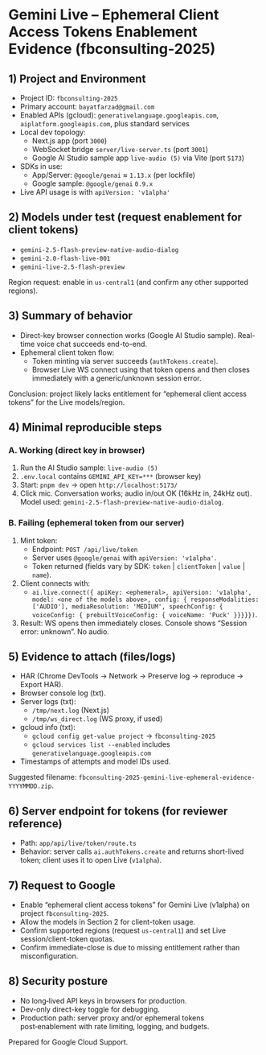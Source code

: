 # Gemini Live – Ephemeral Client Access Tokens Enablement Evidence (fbconsulting-2025)

## 1) Project and Environment
- Project ID: `fbconsulting-2025`
- Primary account: `bayatfarzad@gmail.com`
- Enabled APIs (gcloud): `generativelanguage.googleapis.com`, `aiplatform.googleapis.com`, plus standard services
- Local dev topology:
  - Next.js app (port `3000`)
  - WebSocket bridge `server/live-server.ts` (port `3001`)
  - Google AI Studio sample app `live-audio (5)` via Vite (port `5173`)
- SDKs in use:
  - App/Server: `@google/genai` ≈ `1.13.x` (per lockfile)
  - Google sample: `@google/genai` `0.9.x`
- Live API usage is with `apiVersion: 'v1alpha'`

## 2) Models under test (request enablement for client tokens)
- `gemini-2.5-flash-preview-native-audio-dialog`
- `gemini-2.0-flash-live-001`
- `gemini-live-2.5-flash-preview`

Region request: enable in `us-central1` (and confirm any other supported regions).

## 3) Summary of behavior
- Direct-key browser connection works (Google AI Studio sample). Real-time voice chat succeeds end-to-end.
- Ephemeral client token flow:
  - Token minting via server succeeds (`authTokens.create`).
  - Browser Live WS connect using that token opens and then closes immediately with a generic/unknown session error.

Conclusion: project likely lacks entitlement for “ephemeral client access tokens” for the Live models/region.

## 4) Minimal reproducible steps

### A. Working (direct key in browser)
1. Run the AI Studio sample: `live-audio (5)`
2. `.env.local` contains `GEMINI_API_KEY=***` (browser key)
3. Start: `pnpm dev` → open `http://localhost:5173/`
4. Click mic. Conversation works; audio in/out OK (16kHz in, 24kHz out). Model used: `gemini-2.5-flash-preview-native-audio-dialog`.

### B. Failing (ephemeral token from our server)
1. Mint token:
   - Endpoint: `POST /api/live/token`
   - Server uses `@google/genai` with `apiVersion: 'v1alpha'`.
   - Token returned (fields vary by SDK: `token` | `clientToken` | `value` | `name`).
2. Client connects with:
   - `ai.live.connect({ apiKey: <ephemeral>, apiVersion: 'v1alpha', model: <one of the models above>, config: { responseModalities: ['AUDIO'], mediaResolution: 'MEDIUM', speechConfig: { voiceConfig: { prebuiltVoiceConfig: { voiceName: 'Puck' }}}}})`.
3. Result: WS opens then immediately closes. Console shows “Session error: unknown”. No audio.

## 5) Evidence to attach (files/logs)
- HAR (Chrome DevTools → Network → Preserve log → reproduce → Export HAR).
- Browser console log (txt).
- Server logs (txt):
  - `/tmp/next.log` (Next.js)
  - `/tmp/ws_direct.log` (WS proxy, if used)
- gcloud info (txt):
  - `gcloud config get-value project` → `fbconsulting-2025`
  - `gcloud services list --enabled` includes `generativelanguage.googleapis.com`
- Timestamps of attempts and model IDs used.

Suggested filename: `fbconsulting-2025-gemini-live-ephemeral-evidence-YYYYMMDD.zip`.

## 6) Server endpoint for tokens (for reviewer reference)
- Path: `app/api/live/token/route.ts`
- Behavior: server calls `ai.authTokens.create` and returns short-lived token; client uses it to open Live (`v1alpha`).

## 7) Request to Google
- Enable “ephemeral client access tokens” for Gemini Live (v1alpha) on project `fbconsulting-2025`.
- Allow the models in Section 2 for client-token usage.
- Confirm supported regions (request `us-central1`) and set Live session/client-token quotas.
- Confirm immediate-close is due to missing entitlement rather than misconfiguration.

## 8) Security posture
- No long‑lived API keys in browsers for production.
- Dev-only direct-key toggle for debugging.
- Production path: server proxy and/or ephemeral tokens post‑enablement with rate limiting, logging, and budgets.

Prepared for Google Cloud Support.
